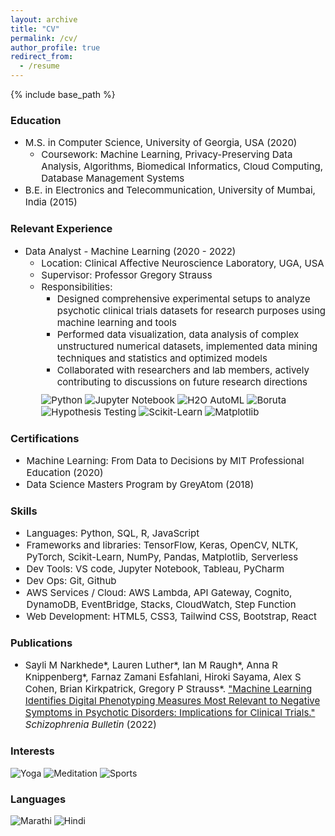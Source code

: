 ```yaml
---
layout: archive
title: "CV"
permalink: /cv/
author_profile: true
redirect_from:
  - /resume
---
```


{% include base_path %}

### Education
<ul>
    <li style="font-size:15px">M.S. in Computer Science, University of Georgia, USA (2020)
      <ul style="font-size:15px">
        <li>Coursework: Machine Learning, Privacy-Preserving Data Analysis, Algorithms, Biomedical Informatics, Cloud Computing, Database Management Systems</li>
      </ul>
    </li>
    <li style="font-size:15px">B.E. in Electronics and Telecommunication, University of Mumbai, India (2015)</li>
</ul>

### Relevant Experience

<ul>
    <li style="font-size:15px">Data Analyst - Machine Learning (2020 - 2022)
      <ul style="font-size:15px">
        <li>Location: Clinical Affective Neuroscience Laboratory, UGA, USA</li>
        <li>Supervisor: Professor Gregory Strauss</li>
        <li>Responsibilities: 
          <ul style="font-size:15px">
            <li>Designed comprehensive experimental setups to analyze psychotic clinical trials datasets for research purposes using machine learning and tools</li>
            <li>Performed data visualization, data analysis of complex unstructured numerical datasets, implemented data mining techniques and statistics and optimized models</li>
            <li>Collaborated with researchers and lab members, actively contributing to discussions on future research directions</li>
          </ul>
        </li>
        <p style="margin-top:10px">
          <img src="https://img.shields.io/badge/Python-green" alt="Python">
          <img src="https://img.shields.io/badge/Jupyter%20Notebook-orange" alt="Jupyter Notebook">
          <img src="https://img.shields.io/badge/H2O%20AutoML-blue" alt="H2O AutoML">
          <img src="https://img.shields.io/badge/Boruta-navy" alt="Boruta">
          <img src="https://img.shields.io/badge/Hypothesis%20testing-orchid" alt="Hypothesis Testing">
          <img src="https://img.shields.io/badge/Sklearn-purple" alt="Scikit-Learn">
          <img src="https://img.shields.io/badge/Matplotlib-violet" alt="Matplotlib">
      </p>
      </ul>
    </li>
</ul>

### Certifications 

<ul style="font-size:15px">
    <li style="font-size:15px">Machine Learning: From Data to Decisions by MIT Professional Education (2020)</li>
    <li style="font-size:15px">Data Science Masters Program by GreyAtom (2018)</li>
</ul>

### Skills

<ul style="font-size:15px">
    <li style="font-size:15px">Languages: Python, SQL, R, JavaScript</li>
    <li style="font-size:15px">Frameworks and libraries: TensorFlow, Keras, OpenCV, NLTK, PyTorch, Scikit-Learn, NumPy, Pandas, Matplotlib, Serverless</li>
    <li style="font-size:15px">Dev Tools: VS code, Jupyter Notebook, Tableau, PyCharm</li>
    <li style="font-size:15px">Dev Ops: Git, Github</li>
    <li style="font-size:15px">AWS Services / Cloud: AWS Lambda, API Gateway, Cognito, DynamoDB, EventBridge, Stacks, CloudWatch, Step Function</li>
    <li style="font-size:15px">Web Development: HTML5, CSS3, Tailwind CSS, Bootstrap, React</li>
</ul>

### Publications

<ul>
  <li style="font-size:15px">Sayli M Narkhede*, Lauren Luther*, Ian M Raugh*, Anna R Knippenberg*, Farnaz Zamani Esfahlani, Hiroki Sayama, Alex S Cohen, Brian Kirkpatrick, Gregory P Strauss*. <a href="https://pubmed.ncbi.nlm.nih.gov/34915570/">"Machine Learning Identifies Digital Phenotyping Measures Most Relevant to Negative Symptoms in Psychotic Disorders: Implications for Clinical Trials."</a><i> Schizophrenia Bulletin</i> (2022)</li>
</ul>
  
### Interests

<p style="margin-top:10px">
    <img src="https://img.shields.io/badge/Yoga-Olive" alt="Yoga">
    <img src="https://img.shields.io/badge/Meditation-blue" alt="Meditation">
    <img src="https://img.shields.io/badge/Sports-slateblue" alt="Sports">
</p>

### Languages

<p style="margin-top:10px">
    <img src="https://img.shields.io/badge/Marathi-darkgreen" alt="Marathi">
    <img src="https://img.shields.io/badge/Hindi-purple" alt="Hindi">
</p>
